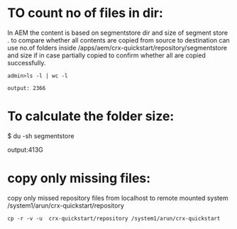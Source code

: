TO count no of files in dir:
============================
In AEM the content is based on segmentstore dir and size of segment store .
to compare whether all contents are copied from source to destination can use no.of folders inside
/apps/aem/crx-quickstart/repository/segmentstore and size if in case partially copied to confirm whether all are copied successfully.

    
    admin>ls -l | wc -l
     
    output: 2366

To calculate the folder size:
=============================

$ du -sh segmentstore

output:413G    

copy only missing files:
=========================

copy only missed repository files from localhost to remote mounted system /system1/arun/crx-quickstart/repository

    cp -r -v -u  crx-quickstart/repository /system1/arun/crx-quickstart
